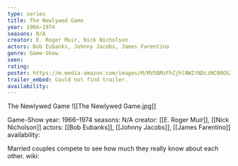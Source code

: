 ```yaml
---
type: series
title: The Newlywed Game
year: 1966–1974
seasons: N/A
creator: E. Roger Muir, Nick Nicholson
actors: Bob Eubanks, Johnny Jacobs, James Farentino
genre: Game-Show
seen:
rating: 
poster: https://m.media-amazon.com/images/M/MV5BMzFhZjhlNWItNDczNC00OGI1LWFmMmItMmNjMmE5ZmUxNjljXkEyXkFqcGdeQXVyNjAwODA4Mw@@._V1_SX300.jpg
trailer_embed: Could not find trailer.
availability:
---
```

The Newlywed Game
![[The Newlywed Game.jpg]]

Game-Show
year: 1966–1974
seasons: N/A
creator: [[E. Roger Muir]], [[Nick Nicholson]]
actors: [[Bob Eubanks]], [[Johnny Jacobs]], [[James Farentino]]
availability:

Married couples compete to see how much they really know about each other.
wiki: 


